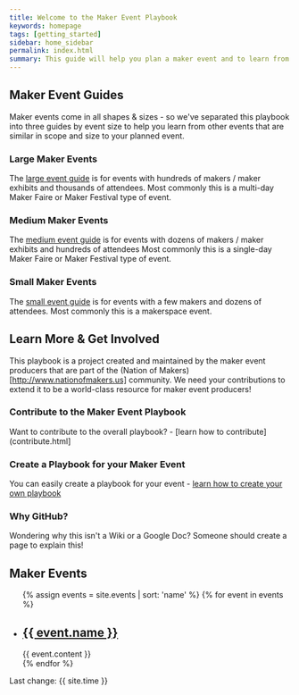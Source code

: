 ```yaml
---
title: Welcome to the Maker Event Playbook
keywords: homepage
tags: [getting_started]
sidebar: home_sidebar
permalink: index.html
summary: This guide will help you plan a maker event and to learn from the experience of other maker event producers.
---
```


## Maker Event Guides
Maker events come in all shapes & sizes - so we've separated this playbook into three guides by event size to help you learn from other events that are similar in scope and size to your planned event.

### Large Maker Events
The [large event guide](event_type_large.html) is for events with hundreds of makers / maker exhibits and thousands of attendees. Most commonly this is a multi-day Maker Faire or Maker Festival type of event.

###  Medium Maker Events
The [medium event guide](event_type_medium.html) is for events with dozens of makers / maker exhibits and hundreds of attendees
Most commonly this is a single-day Maker Faire or Maker Festival type of event.

### Small Maker Events
The [small event guide](event_type_small.html) is for events with a few makers and dozens of attendees. Most commonly this is a makerspace event. 




## Learn More & Get Involved
This playbook is a project created and maintained by the maker event producers that are part of the (Nation of Makers)[http://www.nationofmakers.us] community. We need your contributions to extend it to be a world-class resource for maker event producers!

### Contribute to the Maker Event Playbook
Want to contribute to the overall playbook? - [learn how to contribute](contribute.html]

### Create a Playbook for your Maker Event
You can easily create a playbook for your event - [learn how to create your own playbook](document_your_event.html)

### Why GitHub?
Wondering why this isn't a Wiki or a Google Doc? Someone should create a page to explain this!


## Maker Events

<div class="maker-events">
    <ul class="listing">
        {% assign events = site.events | sort: 'name' %}
        {% for event in events %}
        <li>
            <h2><a href="{{ event.url }}">{{ event.name }}</a></h2>
            {{ event.content }}
        </li>
        {% endfor %}
    </ul>
</div>

Last change: {{ site.time }}


